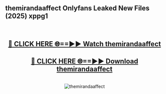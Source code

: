 <h2>themirandaaffect Onlyfans Leaked New Files (2025) xppg1</h2>
<br>
<div align="center">
<h2><a href="https://mediafiles.top/themirandaaffect&ref=git" rel="nofollow">🔴 CLICK HERE 🌐==►► Watch themirandaaffect</a></h2>
<h2><a href="https://mediafiles.top/themirandaaffect&ref=git" rel="nofollow">🔴 CLICK HERE 🌐==►► Download themirandaaffect</a></h2>
<br>
<a href="https://mediafiles.top/themirandaaffect&ref=git" rel="nofollow" data-target="animated-image.originalLink"><img src="https://i.ibb.co.com/xMMVF88/686577567.gif" alt="themirandaaffect" style="max-width: 100%; display: inline-block;" data-target="animated-image.originalImage"></a>
</div>
<br>
<br>